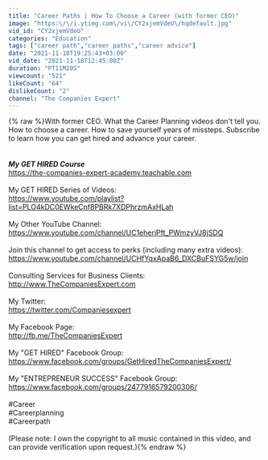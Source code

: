 ```yaml
---
title: "Career Paths | How To Choose a Career (with former CEO)"
image: "https:\/\/i.ytimg.com\/vi\/CY2xjemVdeU\/hqdefault.jpg"
vid_id: "CY2xjemVdeU"
categories: "Education"
tags: ["career path","career paths","career advice"]
date: "2021-11-18T19:25:43+03:00"
vid_date: "2021-11-18T12:45:00Z"
duration: "PT11M20S"
viewcount: "521"
likeCount: "64"
dislikeCount: "2"
channel: "The Companies Expert"
---
```

{% raw %}With former CEO.  What the Career Planning videos don't tell you.  How to choose a career.  How to save yourself years of missteps.  Subscribe to learn how you can get hired and advance your career.<br /><br /><br />***My GET HIRED Course***<br /><a rel="nofollow" target="blank" href="https://the-companies-expert-academy.teachable.com">https://the-companies-expert-academy.teachable.com</a><br /><br />My GET HIRED Series of Videos:<br /><a rel="nofollow" target="blank" href="https://www.youtube.com/playlist?list=PLO4kDC0EWkeCnf8PBRk7XDPhrzmAxHLah">https://www.youtube.com/playlist?list=PLO4kDC0EWkeCnf8PBRk7XDPhrzmAxHLah</a><br /><br />My Other YouTube Channel:  <br /><a rel="nofollow" target="blank" href="https://www.youtube.com/channel/UC1eherjPft_PWmzyVJ8jSDQ">https://www.youtube.com/channel/UC1eherjPft_PWmzyVJ8jSDQ</a><br /><br />Join this channel to get access to perks (including many extra videos):<br /><a rel="nofollow" target="blank" href="https://www.youtube.com/channel/UCHfYqxApaB6_DXCBuFSYG5w/join">https://www.youtube.com/channel/UCHfYqxApaB6_DXCBuFSYG5w/join</a><br /><br />Consulting Services for Business Clients:<br /><a rel="nofollow" target="blank" href="http://www.TheCompaniesExpert.com">http://www.TheCompaniesExpert.com</a><br /><br />My Twitter: <br /><a rel="nofollow" target="blank" href="https://twitter.com/Companiesexpert">https://twitter.com/Companiesexpert</a><br /><br />My Facebook Page: <br /><a rel="nofollow" target="blank" href="http://fb.me/TheCompaniesExpert">http://fb.me/TheCompaniesExpert</a><br /><br />My &quot;GET HIRED&quot; Facebook Group: <br /><a rel="nofollow" target="blank" href="https://www.facebook.com/groups/GetHiredTheCompaniesExpert/">https://www.facebook.com/groups/GetHiredTheCompaniesExpert/</a><br /><br />My &quot;ENTREPRENEUR SUCCESS&quot; Facebook Group:<br /><a rel="nofollow" target="blank" href="https://www.facebook.com/groups/2477916579200306/">https://www.facebook.com/groups/2477916579200306/</a><br /><br />#Career<br />#Careerplanning<br />#Careerpath<br /><br />(Please note:  I own the copyright to all music contained in this video, and can provide verification upon request.){% endraw %}
